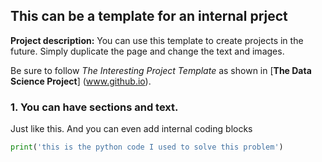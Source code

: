 ## This can be a template for an internal prject

**Project description:** You can use this template to create projects in the future. Simply duplicate the page and change the text and images. 

Be sure to follow *The Interesting Project Template* as shown in [**The Data Science Project**]
(www.github.io). 

### 1. You can have sections and text.

Just like this. And you can even add internal coding blocks

```python
print('this is the python code I used to solve this problem')
```
